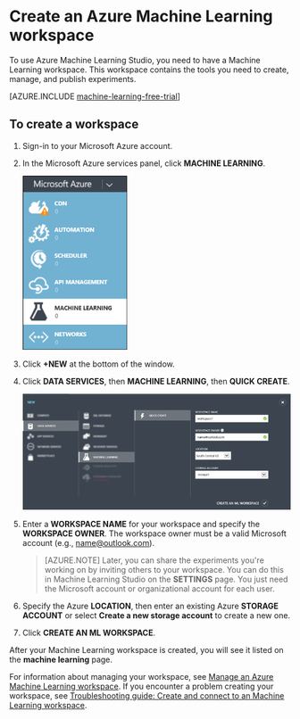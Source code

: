 <properties 
	pageTitle="Create a Machine Learning workspace | Azure" 
	description="How to create a workspace for Azure Machine Learning Studio" 
	services="machine-learning" 
	documentationCenter="" 
	authors="garyericson" 
	manager="paulettm" 
	editor="cgronlun"/>

<tags 
	ms.service="machine-learning" 
	ms.workload="data-services" 
	ms.tgt_pltfrm="na" 
	ms.devlang="na" 
	ms.topic="article" 
	ms.date="04/07/2015" 
	ms.author="garye"/>


# Create an Azure Machine Learning workspace 

To use Azure Machine Learning Studio, you need to have a Machine Learning workspace. This workspace contains the tools you need to create, manage, and publish experiments. 

[AZURE.INCLUDE [machine-learning-free-trial](../includes/machine-learning-free-trial.md)]

## To create a workspace

1. Sign-in to your Microsoft Azure account.
2. In the Microsoft Azure services panel, click **MACHINE LEARNING**.

    ![Machine Learning service][1]

3. Click **+NEW** at the bottom of the window.
4. Click **DATA SERVICES**, then **MACHINE LEARNING**, then **QUICK CREATE**.

	![Quick Create of new workspace][3]

5. Enter a **WORKSPACE NAME** for your workspace and specify the **WORKSPACE OWNER**. The workspace owner must be a valid Microsoft account (e.g., name@outlook.com).

    > [AZURE.NOTE] Later, you can share the experiments you're working on by inviting others to your workspace. You can do this in Machine Learning Studio on the **SETTINGS** page. You just need the Microsoft account or organizational account for each user.

6. Specify the Azure **LOCATION**, then enter an existing Azure **STORAGE ACCOUNT** or select **Create a new storage account** to create a new one.
7. Click **CREATE AN ML WORKSPACE**.

After your Machine Learning workspace is created, you will see it listed on the **machine learning** page.

For information about managing your workspace, see [Manage an Azure Machine Learning workspace].
If you encounter a problem creating your workspace, see [Troubleshooting guide: Create and connect to an Machine Learning workspace].

[Manage an Azure Machine Learning workspace]: machine-learning-manage-workspace.md
[Troubleshooting guide: Create and connect to an Machine Learning workspace]: machine-learning-troubleshooting-creating-ml-workspace.md
 
<!-- ![List of Machine Learning workspaces][2] -->

<!--Anchors-->
[To create a workspace]: #createworkspace

<!--Image references-->
[1]: media/machine-learning-create-workspace/cw1.png
[2]: media/machine-learning-create-workspace/cw2.png
[3]: media/machine-learning-create-workspace/cw3.png



<!--Link references-->

